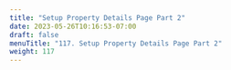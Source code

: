 ```yaml
---
title: "Setup Property Details Page Part 2"
date: 2023-05-26T10:16:53-07:00
draft: false
menuTitle: "117. Setup Property Details Page Part 2"
weight: 117
---
```


